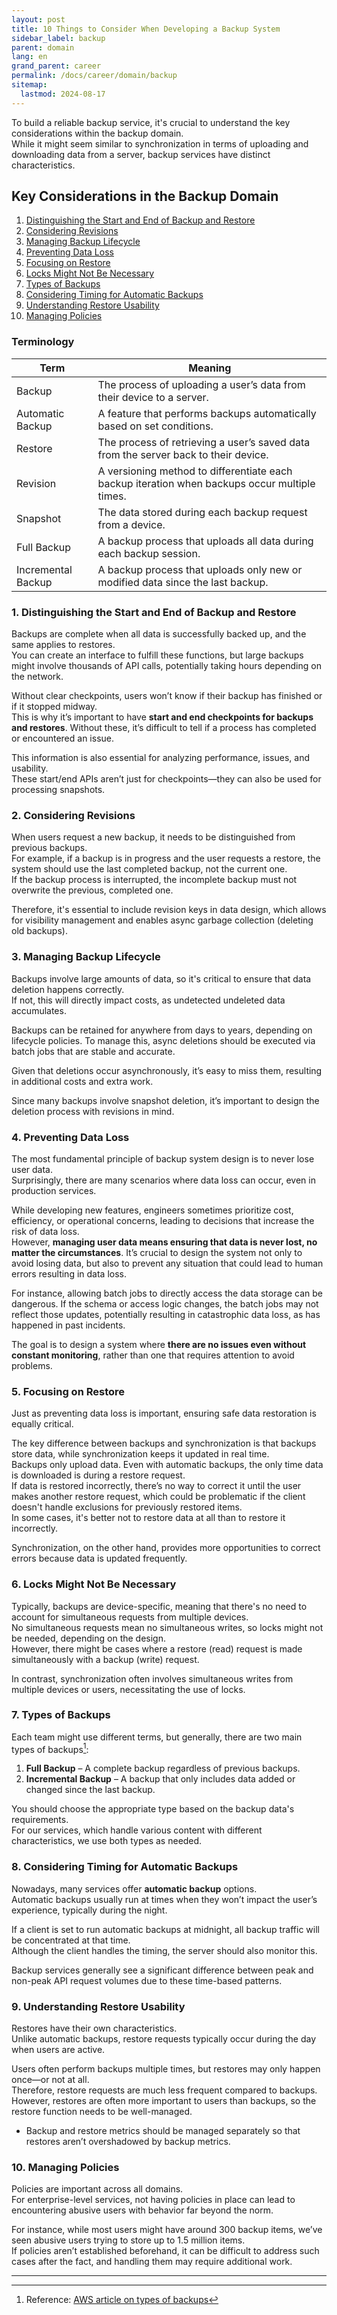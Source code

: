 ```yaml
---
layout: post
title: 10 Things to Consider When Developing a Backup System
sidebar_label: backup
parent: domain
lang: en
grand_parent: career
permalink: /docs/career/domain/backup
sitemap:
  lastmod: 2024-08-17
---
```


To build a reliable backup service, it's crucial to understand the key considerations within the backup domain.  
While it might seem similar to synchronization in terms of uploading and downloading data from a server, backup services have distinct characteristics.

## Key Considerations in the Backup Domain

1. [Distinguishing the Start and End of Backup and Restore](#1-distinguishing-the-start-and-end-of-backup-and-restore)
2. [Considering Revisions](#2-considering-revisions)
3. [Managing Backup Lifecycle](#3-managing-backup-lifecycle)
4. [Preventing Data Loss](#4-preventing-data-loss)
5. [Focusing on Restore](#5-focusing-on-restore)
6. [Locks Might Not Be Necessary](#6-locks-might-not-be-necessary)
7. [Types of Backups](#7-types-of-backups)
8. [Considering Timing for Automatic Backups](#8-considering-timing-for-automatic-backups)
9. [Understanding Restore Usability](#9-understanding-restore-usability)
10. [Managing Policies](#10-managing-policies)

### Terminology

| Term                 | Meaning                                          |  
|--------------------|-------------------------------------------------|  
| Backup              | The process of uploading a user’s data from their device to a server.  |  
| Automatic Backup    | A feature that performs backups automatically based on set conditions.  |  
| Restore             | The process of retrieving a user’s saved data from the server back to their device.  |  
| Revision            | A versioning method to differentiate each backup iteration when backups occur multiple times.  |  
| Snapshot            | The data stored during each backup request from a device.  |  
| Full Backup         | A backup process that uploads all data during each backup session.  |  
| Incremental Backup  | A backup process that uploads only new or modified data since the last backup.  |  

### 1. Distinguishing the Start and End of Backup and Restore

Backups are complete when all data is successfully backed up, and the same applies to restores.  
You can create an interface to fulfill these functions, but large backups might involve thousands of API calls, potentially taking hours depending on the network.

Without clear checkpoints, users won’t know if their backup has finished or if it stopped midway.  
This is why it’s important to have **start and end checkpoints for backups and restores**. Without these, it’s difficult to tell if a process has completed or encountered an issue.

This information is also essential for analyzing performance, issues, and usability.  
These start/end APIs aren’t just for checkpoints—they can also be used for processing snapshots.

### 2. Considering Revisions

When users request a new backup, it needs to be distinguished from previous backups.  
For example, if a backup is in progress and the user requests a restore, the system should use the last completed backup, not the current one.  
If the backup process is interrupted, the incomplete backup must not overwrite the previous, completed one.

Therefore, it's essential to include revision keys in data design, which allows for visibility management and enables async garbage collection (deleting old backups).

### 3. Managing Backup Lifecycle

Backups involve large amounts of data, so it's critical to ensure that data deletion happens correctly.  
If not, this will directly impact costs, as undetected undeleted data accumulates.

Backups can be retained for anywhere from days to years, depending on lifecycle policies. To manage this, async deletions should be executed via batch jobs that are stable and accurate.

Given that deletions occur asynchronously, it’s easy to miss them, resulting in additional costs and extra work.

Since many backups involve snapshot deletion, it’s important to design the deletion process with revisions in mind.

### 4. Preventing Data Loss

The most fundamental principle of backup system design is to never lose user data.  
Surprisingly, there are many scenarios where data loss can occur, even in production services.

While developing new features, engineers sometimes prioritize cost, efficiency, or operational concerns, leading to decisions that increase the risk of data loss.  
However, **managing user data means ensuring that data is never lost, no matter the circumstances**. It’s crucial to design the system not only to avoid losing data, but also to prevent any situation that could lead to human errors resulting in data loss.

For instance, allowing batch jobs to directly access the data storage can be dangerous. If the schema or access logic changes, the batch jobs may not reflect those updates, potentially resulting in catastrophic data loss, as has happened in past incidents.

The goal is to design a system where **there are no issues even without constant monitoring**, rather than one that requires attention to avoid problems.

### 5. Focusing on Restore

Just as preventing data loss is important, ensuring safe data restoration is equally critical.

The key difference between backups and synchronization is that backups store data, while synchronization keeps it updated in real time.  
Backups only upload data. Even with automatic backups, the only time data is downloaded is during a restore request.  
If data is restored incorrectly, there’s no way to correct it until the user makes another restore request, which could be problematic if the client doesn't handle exclusions for previously restored items.  
In some cases, it's better not to restore data at all than to restore it incorrectly.

Synchronization, on the other hand, provides more opportunities to correct errors because data is updated frequently.

### 6. Locks Might Not Be Necessary

Typically, backups are device-specific, meaning that there's no need to account for simultaneous requests from multiple devices.  
No simultaneous requests mean no simultaneous writes, so locks might not be needed, depending on the design.  
However, there might be cases where a restore (read) request is made simultaneously with a backup (write) request.

In contrast, synchronization often involves simultaneous writes from multiple devices or users, necessitating the use of locks.

### 7. Types of Backups

Each team might use different terms, but generally, there are two main types of backups[^1]:
1. **Full Backup** – A complete backup regardless of previous backups.
2. **Incremental Backup** – A backup that only includes data added or changed since the last backup.

You should choose the appropriate type based on the backup data's requirements.  
For our services, which handle various content with different characteristics, we use both types as needed.

### 8. Considering Timing for Automatic Backups

Nowadays, many services offer **automatic backup** options.  
Automatic backups usually run at times when they won’t impact the user’s experience, typically during the night.

If a client is set to run automatic backups at midnight, all backup traffic will be concentrated at that time.  
Although the client handles the timing, the server should also monitor this.

Backup services generally see a significant difference between peak and non-peak API request volumes due to these time-based patterns.

### 9. Understanding Restore Usability

Restores have their own characteristics.  
Unlike automatic backups, restore requests typically occur during the day when users are active.

Users often perform backups multiple times, but restores may only happen once—or not at all.  
Therefore, restore requests are much less frequent compared to backups.  
However, restores are often more important to users than backups, so the restore function needs to be well-managed.
- Backup and restore metrics should be managed separately so that restores aren’t overshadowed by backup metrics.

### 10. Managing Policies

Policies are important across all domains.  
For enterprise-level services, not having policies in place can lead to encountering abusive users with behavior far beyond the norm.

For instance, while most users might have around 300 backup items, we’ve seen abusive users trying to store up to 1.5 million items.  
If policies aren’t established beforehand, it can be difficult to address such cases after the fact, and handling them may require additional work.

---

[^1]: Reference: [AWS article on types of backups](https://aws.amazon.com/compare/the-difference-between-incremental-differential-and-other-backups/)
